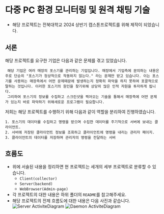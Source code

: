 # 다중 PC 환경 모니터링 및 원격 채팅 기술
- 해당 프로젝트는 전북대학교 2024 상반기 캡스톤프로젝트를 위해 제작이 되었습니다.

## 서론
 해당 프로젝트를 요구한 기업은 다음과 같은 문제를 겪고 있었습니다.
```
 해당 기업은 여러 매장의 포스기를 관리하는 기업입니다. 매장에서 기업측에 문의하는 내용은 주로 단순히 "포스기가 정상적으로 작동하지 않는다." 라는 문제만 받고 있습니다. 이는 포스기를 사용하는 매장측에서 어떤 문제때문에 발생하는지 정확히 파악을 하지 못하여 포괄적으로 말하는 것입니다. 이러한 포스기의 원인을 찾기위해 상당히 많은 인적 자원을 투자하게 됩니다.
 그리하여 포스기의 정보를 수집하고 스크린샷을 찍어오는 기술을 통해서 매장측에 어떤 문제가 있는지 바로 파악하기 위해새로운 프로그램이 필요합니다.
```
 저희는 해당 프로젝트를 수행하기 위해 다음과 같이 역할을 분리하여 진행하였습니다.
```
1. 포스기의 데이터를 수집하고 명령을 받으며 수집한 데이터를 주기적으로 서버에 보내는 클라이언트.
2. 서버에 저장된 클라이언트 정보를 조회하고 클라이언트에 명령을 내리는 관리자 페이지.
3. 클라이언트의 데이터를 저장하며 관리자의 명령을 전달하는 서버
```

## 흐름도
- 위에 서술된 내용을 정리하면 현 프로젝트는 세개의 세부 프로젝트로 분류할 수 있습니다.
  - `Client(collector)`
  - `Server(backend)`
  - `WebBrowser(Admin-page)`
- 각 프로젝트의 대한 내용은 하위 폴더의 `README`를 참고해주세요.
- 해당 프로젝트의 전제 흐름도에 대한 내용은 다음 사진과 같습니다.
![Server ActiviteDiagram](https://github.com/jbnu-capstone-jjinjjin/project/assets/129056857/dcfe1e79-135a-4316-85b8-6460183b8144)
![Daemon ActiviteDiagram](https://github.com/jbnu-capstone-jjinjjin/project/assets/129056857/2d3cbbe6-8c1f-4c5a-a807-8619b35b5f71)
